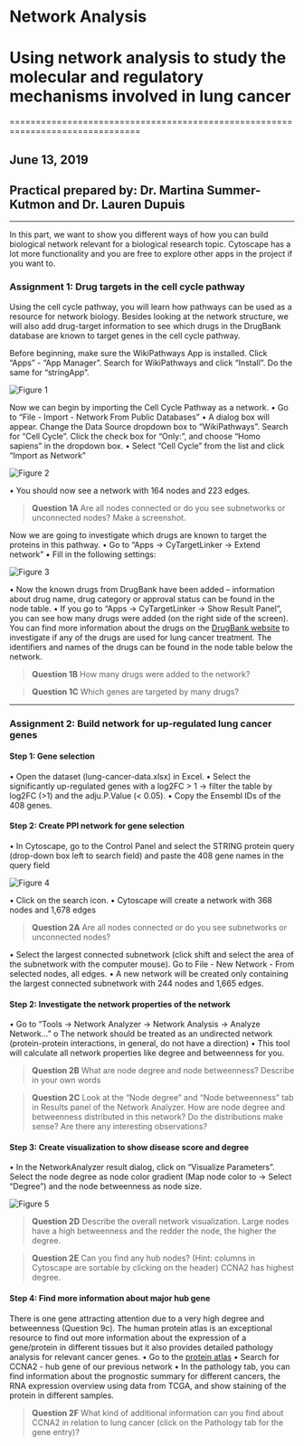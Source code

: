 # Network Analysis
# Using network analysis to study the molecular and regulatory mechanisms involved in lung cancer
===============================================================================
## June 13, 2019
## Practical prepared by: Dr. Martina Summer-Kutmon and Dr. Lauren Dupuis
---------------------------------------------------------------------------------------------------

In this part, we want to show you different ways of how you can build biological network relevant for a biological research topic. 
Cytoscape has a lot more functionality and you are free to explore other apps in the project if you want to.  

### Assignment 1: Drug targets in the cell cycle pathway

Using the cell cycle pathway, you will learn how pathways can be used as a resource for network biology. Besides looking at the network 
structure, we will also add drug-target information to see which drugs in the DrugBank database are known to target genes in the cell 
cycle pathway.

Before beginning, make sure the WikiPathways App is installed. Click “Apps” - “App Manager”. Search for WikiPathways and click “Install”. 
Do the same for “stringApp”.

![Figure 1](https://github.com/LaurenDupuis/Helis-Academy-Omics-June-2019/blob/master/images/Figure_1_NA.png?raw=true)

Now we can begin by importing the Cell Cycle Pathway as a network.
•	Go to “File - Import - Network From Public Databases”
•	A dialog box will appear. Change the Data Source dropdown box to “WikiPathways”. Search for “Cell Cycle”. Click the check box for 
“Only:”, and choose “Homo sapiens” in the dropdown box. 
•	Select “Cell Cycle” from the list and click “Import as Network”

![Figure 2](https://github.com/LaurenDupuis/Helis-Academy-Omics-June-2019/blob/master/images/Figure_2_NA.png?raw=true)

•	You should now see a network with 164 nodes and 223 edges.

> **Question 1A**	Are all nodes connected or do you see subnetworks or unconnected nodes? Make a screenshot.

Now we are going to investigate which drugs are known to target the proteins in this pathway.
•	Go to “Apps → CyTargetLinker → Extend network”
•	Fill in the following settings: 

![Figure 3](https://github.com/LaurenDupuis/Helis-Academy-Omics-June-2019/blob/master/images/Figure_3_NA.png?raw=true)

•	Now the known drugs from DrugBank have been added – information about drug name, drug category or approval status can be found in the 
node table.
•	If you go to “Apps → CyTargetLinker → Show Result Panel”, you can see how many drugs were added (on the right side of the screen). 
You can find more information about the drugs on the [DrugBank website](www.drugbank.ca) to investigate if any of the drugs are used 
for lung cancer treatment.  The identifiers and names of the drugs can be found in the node table below the network. 

> **Question 1B** How many drugs were added to the network?

> **Question 1C**	Which genes are targeted by many drugs?


----------------------------------------------------------------------------------------------------------------------

### Assignment 2: Build network for up-regulated lung cancer genes

#### **Step 1: Gene selection**
•	Open the dataset (lung-cancer-data.xlsx) in Excel. 
•	Select the significantly up-regulated genes with a log2FC > 1 → filter the table by log2FC (>1) and the adju.P.Value (< 0.05). 
•	Copy the Ensembl IDs of the 408 genes.
#### **Step 2: Create PPI network for gene selection**
•	In Cytoscape, go to the Control Panel and select the STRING protein query (drop-down box left to search field) and paste the 408 gene 
names in the query field 

![Figure 4](https://github.com/LaurenDupuis/Helis-Academy-Omics-June-2019/blob/master/images/Figure_4_NA.png?raw=true)

•	Click on the search icon.
•	Cytoscape will create a network with 368 nodes and 1,678 edges

> **Question 2A** Are all nodes connected or do you see subnetworks or unconnected nodes?

•	Select the largest connected subnetwork (click shift and select the area of the subnetwork with the computer mouse). Go to File - 
New Network - From selected nodes, all edges.
•	A new network will be created only containing the largest connected subnetwork with 244 nodes and 1,665 edges.

#### **Step 2: Investigate the network properties of the network**
•	Go to “Tools → Network Analyzer → Network Analysis → Analyze Network...”
o	The network should be treated as an undirected network (protein-protein interactions, in general, do not have a direction)
•	This tool will calculate all network properties like degree and betweenness for you.

> **Question 2B** What are node degree and node betweenness? Describe in your own words

> **Question 2C** Look at the “Node degree” and “Node betweenness” tab in Results panel of the Network Analyzer. How are node degree 
> and betweenness distributed in this network? Do the distributions make sense? Are there any interesting observations?

#### **Step 3: Create visualization to show disease score and degree**
•	In the NetworkAnalyzer result dialog, click on “Visualize Parameters”. Select the node degree as node color gradient (Map node color 
to → Select “Degree”) and the node betweenness as node size.

![Figure 5](https://github.com/LaurenDupuis/Helis-Academy-Omics-June-2019/blob/master/images/Figure_5_NA.png?raw=true)

> **Question 2D** Describe the overall network visualization. Large nodes have a high betweenness and the redder the node, the higher 
> the degree.

> **Question 2E** Can you find any hub nodes? (Hint: columns in Cytoscape are sortable by clicking on the header)
> CCNA2 has highest degree. 

#### **Step 4: Find more information about major hub gene**
There is one gene attracting attention due to a very high degree and betweenness (Question 9c). The human protein atlas is an exceptional 
resource to find out more information about the expression of a gene/protein in different tissues but it also provides detailed pathology 
analysis for relevant cancer genes. 
•	Go to the [protein atlas](https://www.proteinatlas.org) 
•	Search for CCNA2 - hub gene of our previous network
•	In the pathology tab, you can find information about the prognostic summary for different cancers, the RNA expression overview using 
data from TCGA, and show staining of the protein in different samples. 

> **Question 2F** What kind of additional information can you find about CCNA2 in relation to lung cancer (click on the Pathology tab 
> for the gene entry)?






